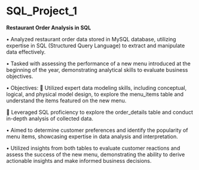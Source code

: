 # SQL_Project_1
**Restaurant Order Analysis in SQL**

•	Analyzed restaurant order data stored in MySQL database, utilizing expertise in SQL (Structured Query Language) to extract and manipulate data effectively.

•	Tasked with assessing the performance of a new menu introduced at the beginning of the year, demonstrating analytical skills to evaluate business objectives.

•	Objectives:
	Utilized expert data modeling skills, including conceptual, logical, and physical model design, to explore the menu_items table and understand the items featured on the new menu.

	Leveraged SQL proficiency to explore the order_details table and conduct in-depth analysis of collected data.

•	Aimed to determine customer preferences and identify the popularity of menu items, showcasing expertise in data analysis and interpretation.

•	Utilized insights from both tables to evaluate customer reactions and assess the success of the new menu, demonstrating the ability to derive actionable insights and make informed business decisions.
